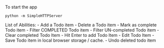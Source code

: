

To start the app
```
python -m SimpleHTTPServer
```

List of Abilities: 
    - Add a Todo item
    - Delete a Todo item 
    - Mark as complete Todo item 
    - Filter COMPLETED Todo item 
    - Filter UN-completed Todo item 
    - Clear completed Todo Item 
    - Hit Enter to add Todo Item 
    - Edit Todo Item
    - Save Todo item in local browser storage / cache.
    - Undo deleted todo item 